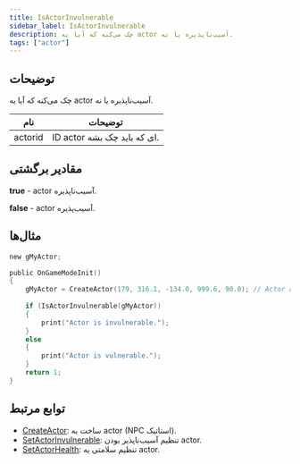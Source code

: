 ```yaml
---
title: IsActorInvulnerable
sidebar_label: IsActorInvulnerable
description: چک می‌کنه که آیا یه actor آسیب‌ناپذیره یا نه.
tags: ["actor"]
---
```


<VersionWarn version='SA-MP 0.3.7' />

## توضیحات

چک می‌کنه که آیا یه actor آسیب‌ناپذیره یا نه.

| نام     | توضیحات                       |
| ------- | ----------------------------- |
| actorid | ID actor ای که باید چک بشه.   |

## مقادیر برگشتی

**true** - actor آسیب‌ناپذیره.

**false** - actor آسیب‌پذیره.

## مثال‌ها

```c
new gMyActor;

public OnGameModeInit()
{
    gMyActor = CreateActor(179, 316.1, -134.0, 999.6, 90.0); // Actor as a salesperson in Ammunation.
    
    if (IsActorInvulnerable(gMyActor))
    {
        print("Actor is invulnerable.");
    }
    else
    {
        print("Actor is vulnerable.");
    }
    return 1;
}
```

## توابع مرتبط

- [CreateActor](CreateActor): ساخت یه actor (NPC استاتیک).
- [SetActorInvulnerable](SetActorInvulnerable): تنظیم آسیب‌ناپذیر بودن actor.
- [SetActorHealth](SetActorHealth): تنظیم سلامتی یه actor.